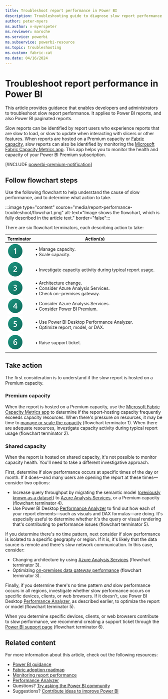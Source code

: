 ```yaml
---
title: Troubleshoot report performance in Power BI
description: Troubleshooting guide to diagnose slow report performance in Power BI.
author: peter-myers
ms.author: v-myerspeter
ms.reviewer: maroche
ms.service: powerbi
ms.subservice: powerbi-resource
ms.topic: troubleshooting
ms.custom: fabric-cat
ms.date: 04/16/2024
---
```


# Troubleshoot report performance in Power BI

This article provides guidance that enables developers and administrators to troubleshoot slow report performance. It applies to Power BI reports, and also Power BI paginated reports.

Slow reports can be identified by report users who experience reports that are slow to load, or slow to update when interacting with slicers or other features. When reports are hosted on a Premium capacity or [Fabric capacity](/fabric/enterprise/licenses), slow reports can also be identified by monitoring the [Microsoft Fabric Capacity Metrics app](/fabric/enterprise/metrics-app). This app helps you to monitor the health and capacity of your Power BI Premium subscription.

[!INCLUDE [powerbi-premium-notification](includes/powerbi-premium-notification.md)]

## Follow flowchart steps

Use the following flowchart to help understand the cause of slow performance, and to determine what action to take.

:::image type="content" source="media/report-performance-troubleshoot/flowchart.png" alt-text="Image shows the flowchart, which is fully described in the article text." border="false":::

There are six flowchart terminators, each describing action to take:

| **Terminator** | **Action(s)** |
|---|---|
| ![Flowchart terminator 1.](../media/legend-number/legend-number-01-fabric.svg) | &bull;&nbsp;Manage capacity. <br/>&bull;&nbsp;Scale capacity. |
| ![Flowchart terminator 2.](../media/legend-number/legend-number-02-fabric.svg) | &bull;&nbsp;Investigate capacity activity during typical report usage. |
| ![Flowchart terminator 3.](../media/legend-number/legend-number-03-fabric.svg) | &bull;&nbsp;Architecture change. <br/>&bull;&nbsp;Consider Azure Analysis Services. <br/>&bull;&nbsp;Check on-premises gateway. |
| ![Flowchart terminator 4.](../media/legend-number/legend-number-04-fabric.svg) | &bull;&nbsp;Consider Azure Analysis Services. <br/>&bull;&nbsp;Consider Power BI Premium. |
| ![Flowchart terminator 5.](../media/legend-number/legend-number-05-fabric.svg) | &bull;&nbsp;Use Power BI Desktop Performance Analyzer. <br/>&bull;&nbsp;Optimize report, model, or DAX. |
| ![Flowchart terminator 6.](../media/legend-number/legend-number-06-fabric.svg) | &bull;&nbsp;Raise support ticket. |

## Take action

The first consideration is to understand if the slow report is hosted on a Premium capacity.

### Premium capacity

When the report is hosted on a Premium capacity, use the [Microsoft Fabric Capacity Metrics app](/fabric/enterprise/metrics-app) to determine if the report-hosting capacity frequently exceeds capacity resources. When there's pressure on resources, it may be time to [manage or scale the capacity](../enterprise/service-admin-premium-manage.md) (flowchart terminator 1). When there are adequate resources, investigate capacity activity during typical report usage (flowchart terminator 2).

### Shared capacity

When the report is hosted on shared capacity, it's not possible to monitor capacity health. You'll need to take a different investigative approach.

First, determine if slow performance occurs at specific times of the day or month. If it does—and many users are opening the report at these times—consider two options:

- Increase query throughput by migrating the semantic model ([previously known as a dataset](../connect-data/service-datasets-rename.md)) to [Azure Analysis Services](/azure/analysis-services/analysis-services-overview), or a Premium capacity (flowchart terminator 4).
- Use Power BI Desktop [Performance Analyzer](../create-reports/desktop-performance-analyzer.md) to find out how each of your report elements—such as visuals and DAX formulas—are doing. It's especially useful to determine whether it's the query or visual rendering that's contributing to performance issues (flowchart terminator 5).

If you determine there's no time pattern, next consider if slow performance is isolated to a specific geography or region. If it is, it's likely that the data source is remote and there's slow network communication. In this case, consider:

- Changing architecture by using [Azure Analysis Services](/azure/analysis-services/analysis-services-overview) (flowchart terminator 3).
- Optimizing [on-premises data gateway performance](/data-integration/gateway/service-gateway-performance) (flowchart terminator 3).

Finally, if you determine there's no time pattern *and* slow performance occurs in all regions, investigate whether slow performance occurs on specific devices, clients, or web browsers. If it doesn't, use Power BI Desktop [Performance Analyzer](../create-reports/desktop-performance-analyzer.md), as described earlier, to optimize the report or model (flowchart terminator 5).

When you determine specific devices, clients, or web browsers contribute to slow performance, we recommend creating a support ticket through the [Power BI support page](https://powerbi.microsoft.com/support/) (flowchart terminator 6).

## Related content

For more information about this article, check out the following resources:

- [Power BI guidance](index.yml)
- [Fabric adoption roadmap](fabric-adoption-roadmap.md)
- [Monitoring report performance](monitor-report-performance.md)
- [Performance Analyzer](../create-reports/desktop-performance-analyzer.md)
- Questions? [Try asking the Power BI community](https://community.powerbi.com/)
- Suggestions? [Contribute ideas to improve Power BI](https://ideas.powerbi.com/)
